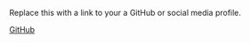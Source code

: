 Replace this with a link to your a GitHub or social media profile.

[GitHub](http://github.com/neozxc)
